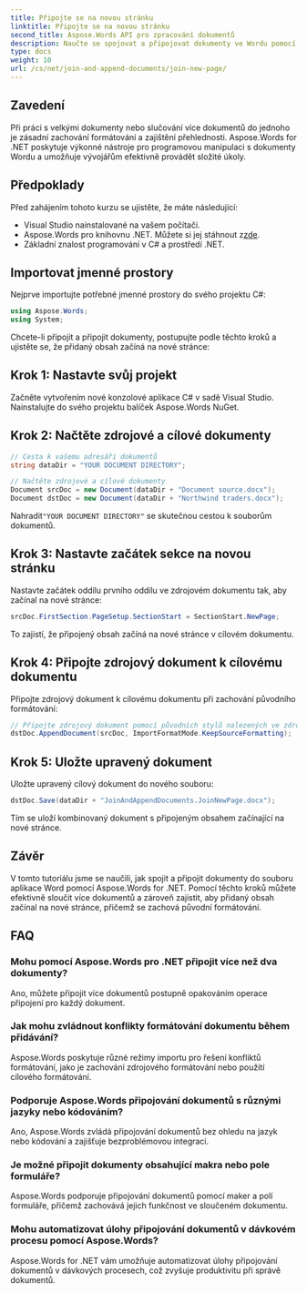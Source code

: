 ```yaml
---
title: Připojte se na novou stránku
linktitle: Připojte se na novou stránku
second_title: Aspose.Words API pro zpracování dokumentů
description: Naučte se spojovat a připojovat dokumenty ve Wordu pomocí Aspose.Words for .NET. Postupujte podle našeho podrobného průvodce pro efektivní slučování dokumentů.
type: docs
weight: 10
url: /cs/net/join-and-append-documents/join-new-page/
---
```

## Zavedení

Při práci s velkými dokumenty nebo slučování více dokumentů do jednoho je zásadní zachování formátování a zajištění přehlednosti. Aspose.Words for .NET poskytuje výkonné nástroje pro programovou manipulaci s dokumenty Wordu a umožňuje vývojářům efektivně provádět složité úkoly.

## Předpoklady

Před zahájením tohoto kurzu se ujistěte, že máte následující:
- Visual Studio nainstalované na vašem počítači.
-  Aspose.Words pro knihovnu .NET. Můžete si jej stáhnout z[zde](https://releases.aspose.com/words/net/).
- Základní znalost programování v C# a prostředí .NET.

## Importovat jmenné prostory

Nejprve importujte potřebné jmenné prostory do svého projektu C#:

```csharp
using Aspose.Words;
using System;
```

Chcete-li připojit a připojit dokumenty, postupujte podle těchto kroků a ujistěte se, že přidaný obsah začíná na nové stránce:

## Krok 1: Nastavte svůj projekt

Začněte vytvořením nové konzolové aplikace C# v sadě Visual Studio. Nainstalujte do svého projektu balíček Aspose.Words NuGet.

## Krok 2: Načtěte zdrojové a cílové dokumenty

```csharp
// Cesta k vašemu adresáři dokumentů
string dataDir = "YOUR DOCUMENT DIRECTORY";

// Načtěte zdrojové a cílové dokumenty
Document srcDoc = new Document(dataDir + "Document source.docx");
Document dstDoc = new Document(dataDir + "Northwind traders.docx");
```

 Nahradit`"YOUR DOCUMENT DIRECTORY"` se skutečnou cestou k souborům dokumentů.

## Krok 3: Nastavte začátek sekce na novou stránku

Nastavte začátek oddílu prvního oddílu ve zdrojovém dokumentu tak, aby začínal na nové stránce:

```csharp
srcDoc.FirstSection.PageSetup.SectionStart = SectionStart.NewPage;
```

To zajistí, že připojený obsah začíná na nové stránce v cílovém dokumentu.

## Krok 4: Připojte zdrojový dokument k cílovému dokumentu

Připojte zdrojový dokument k cílovému dokumentu při zachování původního formátování:

```csharp
// Připojte zdrojový dokument pomocí původních stylů nalezených ve zdrojovém dokumentu.
dstDoc.AppendDocument(srcDoc, ImportFormatMode.KeepSourceFormatting);
```

## Krok 5: Uložte upravený dokument

Uložte upravený cílový dokument do nového souboru:

```csharp
dstDoc.Save(dataDir + "JoinAndAppendDocuments.JoinNewPage.docx");
```

Tím se uloží kombinovaný dokument s připojeným obsahem začínající na nové stránce.

## Závěr

V tomto tutoriálu jsme se naučili, jak spojit a připojit dokumenty do souboru aplikace Word pomocí Aspose.Words for .NET. Pomocí těchto kroků můžete efektivně sloučit více dokumentů a zároveň zajistit, aby přidaný obsah začínal na nové stránce, přičemž se zachová původní formátování.

## FAQ

### Mohu pomocí Aspose.Words pro .NET připojit více než dva dokumenty?
Ano, můžete připojit více dokumentů postupně opakováním operace připojení pro každý dokument.

### Jak mohu zvládnout konflikty formátování dokumentu během přidávání?
Aspose.Words poskytuje různé režimy importu pro řešení konfliktů formátování, jako je zachování zdrojového formátování nebo použití cílového formátování.

### Podporuje Aspose.Words připojování dokumentů s různými jazyky nebo kódováním?
Ano, Aspose.Words zvládá připojování dokumentů bez ohledu na jazyk nebo kódování a zajišťuje bezproblémovou integraci.

### Je možné připojit dokumenty obsahující makra nebo pole formuláře?
Aspose.Words podporuje připojování dokumentů pomocí maker a polí formuláře, přičemž zachovává jejich funkčnost ve sloučeném dokumentu.

### Mohu automatizovat úlohy připojování dokumentů v dávkovém procesu pomocí Aspose.Words?
Aspose.Words for .NET vám umožňuje automatizovat úlohy připojování dokumentů v dávkových procesech, což zvyšuje produktivitu při správě dokumentů.